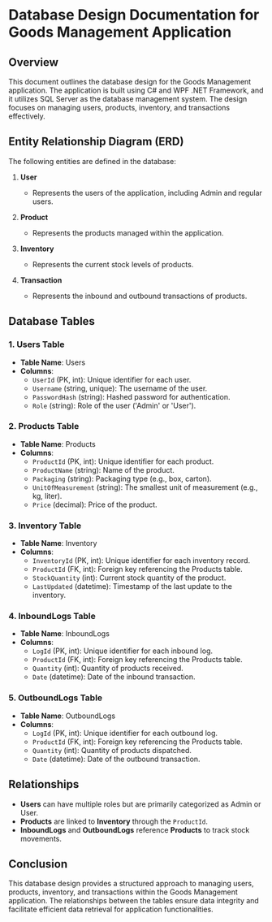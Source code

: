 # Database Design Documentation for Goods Management Application

## Overview
This document outlines the database design for the Goods Management application. The application is built using C# and WPF .NET Framework, and it utilizes SQL Server as the database management system. The design focuses on managing users, products, inventory, and transactions effectively.

## Entity Relationship Diagram (ERD)
The following entities are defined in the database:

1. **User**
   - Represents the users of the application, including Admin and regular users.

2. **Product**
   - Represents the products managed within the application.

3. **Inventory**
   - Represents the current stock levels of products.

4. **Transaction**
   - Represents the inbound and outbound transactions of products.

## Database Tables

### 1. Users Table
- **Table Name**: Users
- **Columns**:
  - `UserId` (PK, int): Unique identifier for each user.
  - `Username` (string, unique): The username of the user.
  - `PasswordHash` (string): Hashed password for authentication.
  - `Role` (string): Role of the user ('Admin' or 'User').

### 2. Products Table
- **Table Name**: Products
- **Columns**:
  - `ProductId` (PK, int): Unique identifier for each product.
  - `ProductName` (string): Name of the product.
  - `Packaging` (string): Packaging type (e.g., box, carton).
  - `UnitOfMeasurement` (string): The smallest unit of measurement (e.g., kg, liter).
  - `Price` (decimal): Price of the product.

### 3. Inventory Table
- **Table Name**: Inventory
- **Columns**:
  - `InventoryId` (PK, int): Unique identifier for each inventory record.
  - `ProductId` (FK, int): Foreign key referencing the Products table.
  - `StockQuantity` (int): Current stock quantity of the product.
  - `LastUpdated` (datetime): Timestamp of the last update to the inventory.

### 4. InboundLogs Table
- **Table Name**: InboundLogs
- **Columns**:
  - `LogId` (PK, int): Unique identifier for each inbound log.
  - `ProductId` (FK, int): Foreign key referencing the Products table.
  - `Quantity` (int): Quantity of products received.
  - `Date` (datetime): Date of the inbound transaction.

### 5. OutboundLogs Table
- **Table Name**: OutboundLogs
- **Columns**:
  - `LogId` (PK, int): Unique identifier for each outbound log.
  - `ProductId` (FK, int): Foreign key referencing the Products table.
  - `Quantity` (int): Quantity of products dispatched.
  - `Date` (datetime): Date of the outbound transaction.

## Relationships
- **Users** can have multiple roles but are primarily categorized as Admin or User.
- **Products** are linked to **Inventory** through the `ProductId`.
- **InboundLogs** and **OutboundLogs** reference **Products** to track stock movements.

## Conclusion
This database design provides a structured approach to managing users, products, inventory, and transactions within the Goods Management application. The relationships between the tables ensure data integrity and facilitate efficient data retrieval for application functionalities.